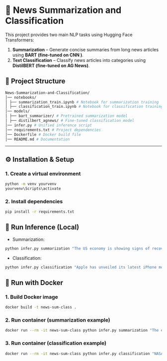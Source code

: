 # 📰 News Summarization and Classification

This project provides two main NLP tasks using Hugging Face Transformers:

1. **Summarization** – Generate concise summaries from long news articles using **BART (fine-tuned on CNN )**.  
2. **Text Classification** – Classify news articles into categories using **DistilBERT (fine-tuned on AG News)**.

## 📂 Project Structure
```bash
News-Summarization-and-Classification/
│── notebooks/
│ ├── summarization_train.ipynb # Notebook for summarization training
│ ├── classification_train.ipynb # Notebook for classification training
│── models/
│ ├── bart_summarizer/ # Pretrained summarization model
│ ├── distilbert_agnews/ # Fine-tuned classification model
│── infer.py # Unified inference script
│── requirements.txt # Project dependencies
│── Dockerfile # Docker build file
│── README.md # Documentation
```

---

## ⚙️ Installation & Setup

### 1. Create a virtual environment 
```bash
python -m venv yourvenv
yourvenv\Scripts\activate
```

### 2. Install dependencies
```bash
pip install -r requirements.txt
```

## 🚀 Run Inference (Local)
- Summarization:
```bash
python infer.py summarization "The US economy is showing signs of recovery after the pandemic..." --device cpu
```

- Classification:
```bash
python infer.py classification "Apple has unveiled its latest iPhone model in California." --device gpu
```

## 🐳 Run with Docker

### 1. Build Docker image
```bash
docker build -t news-sum-class .
```

### 2. Run container (summarization example)
```bash
docker run --rm -it news-sum-class python infer.py summarization "The economy is recovering fast."

```
### 3. Run container (classification example)
```bash
docker run --rm -it news-sum-class python infer.py classification "NASA is planning a new mission to Mars."

```
